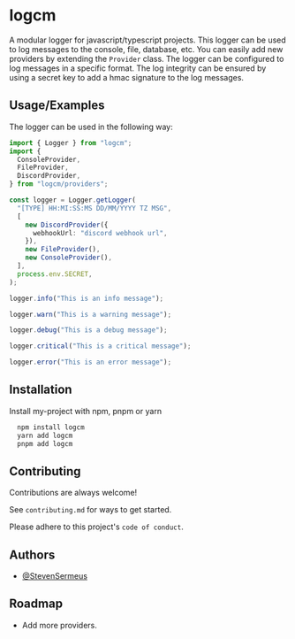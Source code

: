 # logcm

A modular logger for javascript/typescript projects. This logger can be used to log messages to the console, file, database, etc. You can easily add new providers by extending the `Provider` class. The logger can be configured to log messages in a specific format. The log integrity can be ensured by using a secret key to add a hmac signature to the log messages.

## Usage/Examples

The logger can be used in the following way:

```ts
import { Logger } from "logcm";
import {
  ConsoleProvider,
  FileProvider,
  DiscordProvider,
} from "logcm/providers";

const logger = Logger.getLogger(
  "[TYPE] HH:MI:SS:MS DD/MM/YYYY TZ MSG",
  [
    new DiscordProvider({
      webhookUrl: "discord webhook url",
    }),
    new FileProvider(),
    new ConsoleProvider(),
  ],
  process.env.SECRET,
);

logger.info("This is an info message");

logger.warn("This is a warning message");

logger.debug("This is a debug message");

logger.critical("This is a critical message");

logger.error("This is an error message");
```

## Installation

Install my-project with npm, pnpm or yarn

```bash
  npm install logcm
  yarn add logcm
  pnpm add logcm
```

## Contributing

Contributions are always welcome!

See `contributing.md` for ways to get started.

Please adhere to this project's `code of conduct`.

## Authors

- [@StevenSermeus](https://github.com/StevenSermeus)

## Roadmap

- Add more providers.
